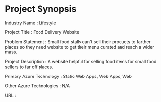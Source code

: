 # Project Synopsis

Industry Name : Lifestyle 

Project Title : Food Delivery Website

Problem Statement : Small food stalls can't sell their products to farther places so they need website to get their menu curated and reach a wider mass.

Project Description : A website helpful for selling food items for small food sellers to far off places.

Primary Azure Technology : Static Web Apps, Web Apps, Web

Other Azure Technologies : N/A

URL : 
